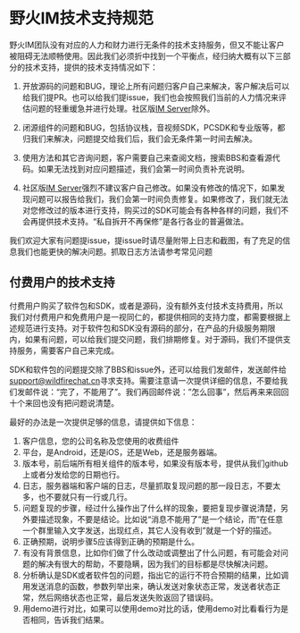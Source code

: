 # 野火IM技术支持规范
野火IM团队没有对应的人力和财力进行无条件的技术支持服务，但又不能让客户被阻碍无法顺畅使用。因此我们必须折中找到一个平衡点，经归纳大概有以下三部分的技术支持，提供的技术支持情况如下：
1. 开放源码的问题和BUG，理论上所有问题归客户自己来解决，客户解决后可以给我们提PR。也可以给我们提issue，我们也会按照我们当前的人力情况来评估问题的轻重缓急并进行处理。社区版[IM Server](https://github.com/wildfirechat/im-server)除外。

2. 闭源组件的问题和BUG，包括协议栈，音视频SDK，PCSDK和专业版等，都归我们来解决，问题提交给我们后，我们会无条件第一时间去解决。

3. 使用方法和其它咨询问题，客户需要自己来查阅文档，搜索BBS和查看源代码。如果无法找到对应问题描述，我们会第一时间负责补充说明。

4. 社区版[IM Server](https://github.com/wildfirechat/im-server)强烈不建议客户自己修改。如果没有修改的情况下，如果发现问题可以报告给我们，我们会第一时间负责修复。如果修改了，我们就无法对您修改过的版本进行支持，购买过的SDK可能会有各种各样的问题，我们不会再提供技术支持。“私自拆开不再保修”是各行各业的普遍做法。

我们欢迎大家有问题提issue，提issue时请尽量附带上日志和截图，有了充足的信息我们也能更快的解决问题。抓取日志方法请参考常见问题

## 付费用户的技术支持
付费用户购买了软件包和SDK，或者是源码，没有额外支付技术支持费用，所以我们对付费用户和免费用户是一视同仁的，都提供相同的支持力度，都需要根据上述规范进行支持。对于软件包和SDK没有源码的部分，在产品的升级服务期限内，如果有问题，可以给我们提交问题，我们排期修复。对于源码，我们不提供支持服务，需要客户自己来完成。

SDK和软件包的问题提交除了BBS和issue外，还可以给我们发邮件，发送邮件给[support@wildfirechat.cn](mailto:support@wildfirechat.cn)寻求支持。需要注意请一次提供详细的信息，不要给我们发邮件说：“完了，不能用了”。我们再回邮件说：”怎么回事”，然后再来来回回十个来回也没有把问题说清楚。

最好的办法是一次提供足够的信息，请提供如下信息：
1. 客户信息，您的公司名称及您使用的收费组件
2. 平台，是Android，还是iOS，还是Web，还是服务器端。
3. 版本号，前后端所有相关组件的版本号，如果没有版本号，提供从我们github上或者分发给您的日期也行。
4. 日志，服务器端和客户端的日志，尽量抓取复现问题的那一段日志，不要太多，也不要就只有一行或几行。
5. 问题复现的步骤，经过什么操作出了什么样的现象，要把复现步骤说清楚，另外要描述现象，不要是结论。比如说“消息不能用了”是一个结论，而”在任意一个群里输入文字发送，出现红点，其它人没有收到”就是一个好的描述。
6. 正确预期，说明步骤5应该得到正确的预期是什么。
7. 有没有背景信息，比如你们做了什么改动或调整出了什么问题，有可能会对问题的解决有很大的帮助，不要隐瞒，因为我们的目标都是尽快解决问题。
8. 分析确认是SDK或者软件包的问题，指出它的运行不符合预期的结果，比如调用发送消息的函数，参数列举出来，确认发送对象状态正常，发送者状态正常，然后网络状态也正常，最后发送失败返回了错误码。
9. 用demo进行对比，如果可以使用demo对比的话，使用demo对比看看行为是否相同，告诉我们结果。
